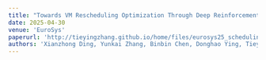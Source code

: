 ```yaml
---
title: "Towards VM Rescheduling Optimization Through Deep Reinforcement Learning"
date: 2025-04-30
venue: 'EuroSys'
paperurl: 'http://tieyingzhang.github.io/home/files/eurosys25_scheduling.pdf'
authors: 'Xianzhong Ding, Yunkai Zhang, Binbin Chen, Donghao Ying, Tieying Zhang*, Jianjun Chen, Lei Zhang, Alberto Cerpa, Wan Du'
---
```

